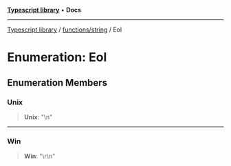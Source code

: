 [**Typescript library**](../../../index.md) • **Docs**

***

[Typescript library](../../../modules.md) / [functions/string](../index.md) / Eol

# Enumeration: Eol

## Enumeration Members

### Unix

> **Unix**: "\n"

***

### Win

> **Win**: "\r\n"
